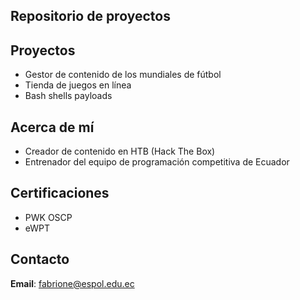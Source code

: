 ## Repositorio de proyectos
## Proyectos
- Gestor de contenido de los mundiales de fútbol
- Tienda de juegos en línea
- Bash shells payloads
## Acerca de mí
- Creador de contenido en HTB (Hack The Box)
- Entrenador del equipo de programación competitiva de Ecuador

## Certificaciones
- PWK OSCP
- eWPT
## Contacto
**Email**: fabrione@espol.edu.ec
